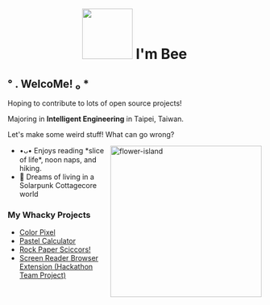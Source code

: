 
<h1 align="center"><img src = "https://media4.giphy.com/media/v1.Y2lkPTc5MGI3NjExMzExdjd5OWhyMm8zcm53ZDVlemJtbnNodm8zMzhnc2FqczFhbmg4ciZlcD12MV9pbnRlcm5hbF9naWZfYnlfaWQmY3Q9Zw/RGvJD7iJehKK57K2TG/giphy.gif" width = "100"> I'm Bee</h1>
<h2 >° . WelcoMe! ₀ *</h2>
<p>Hoping to contribute to lots of open source projects!</p>
<p>Majoring in <b>Intelligent Engineering</b> in Taipei, Taiwan. </p>
<p>Let's make some weird stuff! What can go wrong?</p>
<img align="right" alt="flower-island" src="https://i.postimg.cc/MG5cb7X1/flower-island.jpg" width="300" />
<ul>
    <li>•ᴗ• Enjoys reading *slice of life*, noon naps, and hiking.</li>
    <li>🥺 Dreams of living in a Solarpunk Cottagecore world</li>
</ul>

<h3 > My Whacky Projects </h3>
<ul>
    <li><a href="https://ket3l4.github.io/color-pixel/" target="_blank" rel="noopener noreferrer">Color Pixel</a></li>
    <li><a href="https://ket3l4.github.io/pastel-calculator/" target="_blank" rel="noopener noreferrer">Pastel Calculator</a></li>
    <li><a href="https://ket3l4.github.io/rock-paper-scissor/index.html" target="_blank" rel="noopener noreferrer">Rock Paper Sciccors!</a></li>
    <li><a href = "https://github.com/ket3l4/Listen-Up" target="_blank" rel="noopener noreferrer">Screen Reader Browser Extension (Hackathon Team Project)</a></li>
</ul>
<!---
ratwitxch/ratwitxch is a ✨ special ✨ repository because its `README.md` (this file) appears on your GitHub profile.
You can click the Preview link to take a look at your changes.
--->

